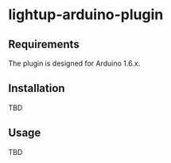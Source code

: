 lightup-arduino-plugin
======================

Requirements
-----------

The plugin is designed for Arduino 1.6.x.

Installation
------------

TBD

Usage
-----

TBD